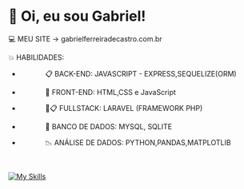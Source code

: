 # 👋 Oi, eu sou Gabriel!

:computer: MEU SITE -> gabrielferreiradecastro.com.br

:boom: HABILIDADES: 
- <p style="margin-left:50px;"> 📋 BACK-END: JAVASCRIPT - EXPRESS,SEQUELIZE(ORM)</p>
- <p style="margin-left:50px;"> 🎨 FRONT-END: HTML,CSS e JavaScript</p>
- <p style="margin-left:50px;"> 🎨📋 FULLSTACK: LARAVEL (FRAMEWORK PHP)</p>
- <p style="margin-left:50px;"> 🎲 BANCO DE DADOS: MYSQL, SQLITE</p>
- <p style="margin-left:50px;"> 📉 ANÁLISE DE DADOS: PYTHON,PANDAS,MATPLOTLIB</p>

<br>

[![My Skills](https://skillicons.dev/icons?i=js,express,html,laravel,mysql,php,css,cpp,git	)](https://skillicons.dev)
